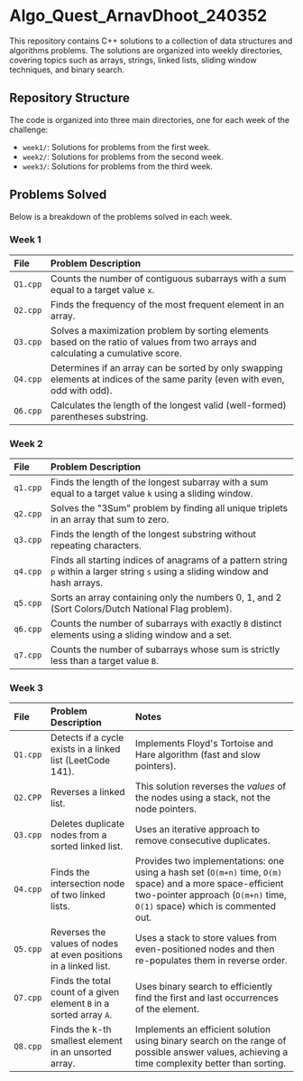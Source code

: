 # Algo_Quest_ArnavDhoot_240352
This repository contains C++ solutions to a collection of data structures and algorithms problems. The solutions are organized into weekly directories, covering topics such as arrays, strings, linked lists, sliding window techniques, and binary search.

## Repository Structure

The code is organized into three main directories, one for each week of the challenge:

-   `week1/`: Solutions for problems from the first week.
-   `week2/`: Solutions for problems from the second week.
-   `week3/`: Solutions for problems from the third week.

## Problems Solved

Below is a breakdown of the problems solved in each week.

### Week 1

| File | Problem Description |
| :--- | :--- |
| `Q1.cpp` | Counts the number of contiguous subarrays with a sum equal to a target value `x`. |
| `Q2.cpp` | Finds the frequency of the most frequent element in an array. |
| `Q3.cpp` | Solves a maximization problem by sorting elements based on the ratio of values from two arrays and calculating a cumulative score. |
| `Q4.cpp` | Determines if an array can be sorted by only swapping elements at indices of the same parity (even with even, odd with odd). |
| `Q6.cpp` | Calculates the length of the longest valid (well-formed) parentheses substring. |

### Week 2

| File | Problem Description |
| :--- | :--- |
| `q1.cpp` | Finds the length of the longest subarray with a sum equal to a target value `k` using a sliding window. |
| `q2.cpp` | Solves the "3Sum" problem by finding all unique triplets in an array that sum to zero. |
| `q3.cpp` | Finds the length of the longest substring without repeating characters. |
| `q4.cpp` | Finds all starting indices of anagrams of a pattern string `p` within a larger string `s` using a sliding window and hash arrays. |
| `q5.cpp` | Sorts an array containing only the numbers 0, 1, and 2 (Sort Colors/Dutch National Flag problem). |
| `q6.cpp` | Counts the number of subarrays with exactly `B` distinct elements using a sliding window and a set. |
| `q7.cpp` | Counts the number of subarrays whose sum is strictly less than a target value `B`. |

### Week 3

| File | Problem Description | Notes |
| :--- | :--- | :--- |
| `Q1.cpp` | Detects if a cycle exists in a linked list (LeetCode 141). | Implements Floyd's Tortoise and Hare algorithm (fast and slow pointers). |
| `Q2.CPP` | Reverses a linked list. | This solution reverses the *values* of the nodes using a stack, not the node pointers. |
| `Q3.cpp` | Deletes duplicate nodes from a sorted linked list. | Uses an iterative approach to remove consecutive duplicates. |
| `Q4.cpp` | Finds the intersection node of two linked lists. | Provides two implementations: one using a hash set (`O(m+n)` time, `O(m)` space) and a more space-efficient two-pointer approach (`O(m+n)` time, `O(1)` space) which is commented out. |
| `Q5.cpp` | Reverses the values of nodes at even positions in a linked list. | Uses a stack to store values from even-positioned nodes and then re-populates them in reverse order. |
| `Q7.cpp` | Finds the total count of a given element `B` in a sorted array `A`. | Uses binary search to efficiently find the first and last occurrences of the element. |
| `Q8.cpp` | Finds the k-th smallest element in an unsorted array. | Implements an efficient solution using binary search on the range of possible answer values, achieving a time complexity better than sorting. |

